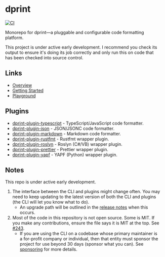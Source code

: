 # dprint

[![CI](https://github.com/dprint/dprint/workflows/CI/badge.svg)](https://github.com/dprint/dprint/actions?query=workflow%3ACI)

Monorepo for dprint—a pluggable and configurable code formatting platform.

This project is under active early development. I recommend you check its output to ensure it's doing its job correctly and only run this on code that has been checked into source control.

## Links

- [Overview](https://dprint.dev/overview)
- [Getting Started](https://dprint.dev/install)
- [Playground](https://dprint.dev/playground)

## Plugins

- [dprint-plugin-typescript](https://github.com/dprint/dprint-plugin-typescript) - TypeScript/JavaScript code formatter.
- [dprint-plugin-json](https://github.com/dprint/dprint-plugin-json) - JSON/JSONC code formatter.
- [dprint-plugin-markdown](https://github.com/dprint/dprint-plugin-markdown) - Markdown code formatter.
- [dprint-plugin-rustfmt](https://github.com/dprint/dprint-plugin-rustfmt) - Rustfmt wrapper plugin.
- [dprint-plugin-roslyn](https://github.com/dprint/dprint-plugin-roslyn) - Roslyn (C#/VB) wrapper plugin.
- [dprint-plugin-prettier](https://github.com/dprint/dprint-plugin-prettier) - Prettier wrapper plugin.
- [dprint-plugin-yapf](https://github.com/dprint/dprint-plugin-yapf) - YAPF (Python) wrapper plugin.

## Notes

This repo is under active early development.

1. The interface between the CLI and plugins might change often. You may need to keep updating to the latest version of both the CLI and plugins (the CLI will let you know what to do).
   - An upgrade path will be outlined in the [release notes](https://github.com/dprint/dprint/releases) when this occurs.
2. Most of the code in this repository is not open source. Some is MIT. If you make any contributions, ensure the file says it is MIT at the top. See [#243](https://github.com/dprint/dprint/issues/243).
   - If you are using the CLI on a codebase whose primary maintainer is a for-profit company or individual, then that entity must sponsor the project for use beyond 30 days (sponsor what you can). See [sponsoring](https://dprint.dev/sponsor/) for more details.
